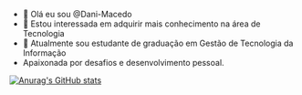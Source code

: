 - 👋 Olá eu sou @Dani-Macedo
- 👀 Estou interessada em adquirir mais conhecimento na área de Tecnologia
- 🌱 Atualmente sou estudante de graduação em Gestão de Tecnologia da Informação
- Apaixonada por desafios e desenvolvimento pessoal.

[![Anurag's GitHub stats](https://github-readme-stats.vercel.app/apiDani-Macedoanuraghazra)](https://github.com/anuraghazra/github-readme-stats)

